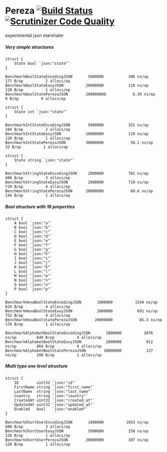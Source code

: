 # Pereza [![Build Status](https://travis-ci.org/gopereza/pereza.svg?branch=master)](https://travis-ci.org/gopereza/pereza)[![Scrutinizer Code Quality](https://scrutinizer-ci.com/g/gopereza/pereza/badges/quality-score.png?b=master)](https://scrutinizer-ci.com/g/gopereza/pereza/?branch=master)
experimental json marshaler

##### Very simple structures
```golang
struct {
	State bool `json:"state"`
}
```
```text
BenchmarkBoolStateEncodingJSON   	 5000000	       306 ns/op	     177 B/op	       2 allocs/op
BenchmarkBoolStateEasyJSON       	20000000	       110 ns/op	     128 B/op	       1 allocs/op
BenchmarkBoolStatePerezaJSON     	200000000	         6.39 ns/op	       0 B/op	       0 allocs/op
```

```golang
struct {
	State int `json:"state"`
}
```
```text
BenchmarkIntStateEncodingJSON    	 5000000	       331 ns/op	     184 B/op	       2 allocs/op
BenchmarkIntStateEasyJSON        	10000000	       129 ns/op	     128 B/op	       1 allocs/op
BenchmarkIntStatePerezaJSON      	30000000	        58.1 ns/op	      32 B/op	       1 allocs/op
```

```golang
struct {
	State string `json:"state"`
}
```
```text
BenchmarkStringStateEncodingJSON   	 2000000	       761 ns/op	     480 B/op	       3 allocs/op
BenchmarkStringStateEasyJSON       	 2000000	       719 ns/op	     720 B/op	       4 allocs/op
BenchmarkStringStatePerezaJSON     	20000000	        69.6 ns/op	     144 B/op	       1 allocs/op
```

##### Bool structure with 16 properties
```golang
struct {
	A bool `json:"a"`
	B bool `json:"b"`
	C bool `json:"c"`
	D bool `json:"d"`
	E bool `json:"e"`
	F bool `json:"f"`
	G bool `json:"g"`
	H bool `json:"h"`
	I bool `json:"i"`
	J bool `json:"j"`
	K bool `json:"k"`
	L bool `json:"l"`
	M bool `json:"m"`
	N bool `json:"n"`
	O bool `json:"o"`
	P bool `json:"p"`
}
```
```text
BenchmarkHexaBoolStateEncodingJSON     	 1000000	      1549 ns/op	     624 B/op	       4 allocs/op
BenchmarkHexaBoolStateEasyJSON         	 2000000	       691 ns/op	     752 B/op	       4 allocs/op
BenchmarkHexaBoolStatePerezaJSON     	20000000	        85.3 ns/op	     176 B/op	       1 allocs/op
```

```text
BenchmarkAlphabetBoolStateEncodingJSON   	 1000000	      2076 ns/op	     640 B/op	       4 allocs/op
BenchmarkAlphabetBoolStateEasyJSON       	 2000000	       912 ns/op	     864 B/op	       4 allocs/op
BenchmarkAlphabetBoolStatePerezaJSON     	10000000	       127 ns/op	     288 B/op	       1 allocs/op
```

##### Multi type one level structure
```golang
struct {
	ID        uint32 `json:"id"`
	FirstName string `json:"first_name"`
	LastName  string `json:"last_name"`
	Country   string `json:"country"`
	CreatedAt uint32 `json:"created_at"`
	UpdatedAt uint32 `json:"updated_at"`
	Enabled   bool   `json:"enabled"`
}
```

```text
BenchmarkShortUserEncodingJSON   	 1000000	      1053 ns/op	     400 B/op	       3 allocs/op
BenchmarkShortUserEasyJSON       	 5000000	       258 ns/op	     128 B/op	       1 allocs/op
BenchmarkShortUserPerezaJSON     	20000000	       107 ns/op	     128 B/op	       1 allocs/op
```